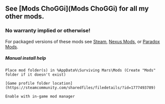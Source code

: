 ## See [Mods ChoGGi](Mods ChoGGi) for all my other mods.

### No warranty implied or otherwise!

For packaged versions of these mods see [Steam](https://steamcommunity.com/workshop/filedetails/?id=1411210466), [Nexus Mods](https://www.nexusmods.com/survivingmars/users/659381?tab=user+files), or [Paradox Mods](https://mods.paradoxplaza.com/games/surviving_mars?orderBy=desc&search=choggi&sortBy=updated).

##### Manual install help
```
Place mod folder(s) in %AppData%\Surviving Mars\Mods (Create "Mods" folder if it doesn't exist)

[Game profile folder location](https://steamcommunity.com/sharedfiles/filedetails/?id=1777493789)

Enable with in-game mod manager
```
